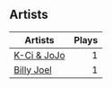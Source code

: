 ## Artists
Artists | Plays 
----- | -----: 
[K-Ci & JoJo](/artists/k-ci-jojo-40230) | 1
[Billy Joel](/artists/billy-joel-4684) | 1

